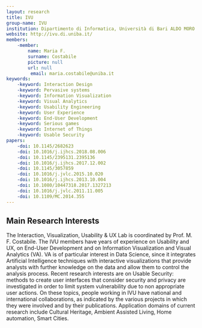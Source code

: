 ```yaml
---
layout: research
title: IVU
group-name: IVU
institution: Dipartimento di Informatica, Università di Bari ALDO MORO
website: http://ivu.di.uniba.it/
members: 
    -member: 
        name: Maria F.
        surname: Costabile
        picture: null
        url: null
		 email: maria.costabile@uniba.it
keywords: 
    -keyword: Interaction Design
    -keyword: Pervasive systems
    -keyword: Information Visualization
    -keyword: Visual Analytics
    -keyword: Usability Engineering
    -keyword: User Experience
    -keyword: End-User Development
    -keyword: Serious games
    -keyword: Internet of Things
    -keyword: Usable Security
papers: 
    -doi: 10.1145/2682623
    -doi: 10.1016/j.ijhcs.2018.08.006
    -doi: 10.1145/2395131.2395136
    -doi: 10.1016/j.ijhcs.2017.12.002
    -doi: 10.1145/3057859
    -doi: 10.1016/j.jvlc.2015.10.020
    -doi: 10.1016/j.ijhcs.2013.10.004
    -doi: 10.1080/10447318.2017.1327213
    -doi: 10.1016/j.jvlc.2011.11.005
    -doi: 10.1109/MC.2014.355
---
```



## Main Research Interests
The Interaction, Visualization, Usability & UX Lab is coordinated by Prof. M. F. Costabile. The IVU members have years of experience on Usability and UX, on End-User Development and on Information Visualization and Visual Analytics (VA). VA is of particular interest in Data Science, since it integrates Artificial Intelligence techniques with interactive visualizations that provide analysts with further knowledge on the data and allow them to control the analysis process.
Recent research interests are on Usable Security: methods to create user interfaces that consider security and privacy are investigated in order to limit system vulnerability due to non appropriate user actions.
On these topics, people working in IVU have national and international collaborations, as indicated by the various projects in which they were involved and by their publications. Application domains of current research include Cultural Heritage, Ambient Assisted Living, Home automation, Smart Cities.
